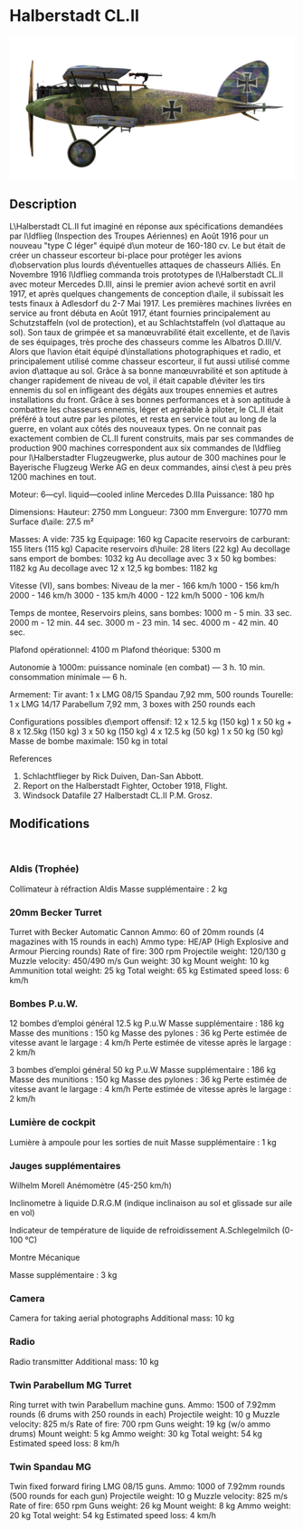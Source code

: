 # Halberstadt CL.II

![halberstadtcl2](../images/halberstadtcl2.png)

## Description

L\Halberstadt CL.II fut imaginé en réponse aux spécifications demandées par l\Idflieg (Inspection des Troupes Aériennes) en Août 1916 pour un nouveau "type C léger" équipé d\un moteur de 160-180 cv.
Le but était de créer un chasseur escorteur bi-place pour protéger les avions d\observation plus lourds d\éventuelles attaques de chasseurs Alliés. En Novembre 1916 l\Idflieg commanda trois prototypes de l\Halberstadt CL.II avec moteur Mercedes D.III, ainsi le premier avion achevé sortit en avril 1917, et après quelques changements de conception d\aile, il subissait les tests finaux à Adlesdorf du 2-7 Mai 1917.
Les premières machines livrées en service au front débuta en Août 1917, étant fournies principalement au Schutzstaffeln (vol de protection), et au Schlachtstaffeln (vol d\attaque au sol). Son taux de grimpée et sa manœuvrabilité était excellente, et de l\avis de ses équipages, très proche des chasseurs comme les Albatros D.III/V. Alors que l\avion était équipé d\installations photographiques et radio, et principalement utilisé comme chasseur escorteur, il fut aussi utilisé comme avion d\attaque au sol. Grâce à sa bonne manœuvrabilité et son aptitude à changer rapidement de niveau de vol, il était capable d\éviter les tirs ennemis du sol en infligeant des dégâts aux troupes ennemies et autres installations du front. 
Grâce à ses bonnes performances et à son aptitude à combattre les chasseurs ennemis, léger et agréable à piloter, le CL.II était préféré à tout autre par les pilotes, et resta en service tout au long de la guerre, en volant aux côtés des nouveaux types.
On ne connait pas exactement combien de CL.II furent construits, mais par ses commandes de production 900 machines correspondent aux six commandes de l\Idflieg pour l\Halberstadter Flugzeugwerke, plus autour de 300 machines pour le Bayerische Flugzeug Werke AG en deux commandes, ainsi c\est à peu près 1200 machines en tout.


Moteur: 6—cyl. liquid—cooled inline Mercedes D.IIIa
Puissance: 180 hp

Dimensions:
Hauteur: 2750 mm
Longueur: 7300 mm
Envergure: 10770 mm
Surface d\aile: 27.5 m²

Masses:
A vide: 735 kg
Equipage: 160 kg
Capacite reservoirs de carburant: 155 liters (115 kg)
Capacite reservoirs d\huile: 28 liters (22 kg)
Au decollage sans emport de bombes: 1032 kg
Au decollage avec 3 x 50 kg bombes: 1182 kg
Au decollage avec 12 x 12,5 kg bombes: 1182 kg

Vitesse (VI), sans bombes:
Niveau de la mer - 166 km/h
1000 - 156 km/h
2000 - 146 km/h
3000 - 135 km/h
4000 - 122 km/h
5000 - 106 km/h

Temps de montee, Reservoirs pleins, sans bombes:
1000 m -  5 min. 33 sec.
2000 m - 12 min. 44 sec.
3000 m - 23 min. 14 sec.
4000 m - 42 min. 40 sec.

Plafond opérationnel: 4100 m
Plafond théorique: 5300 m

Autonomie à 1000m:
puissance nominale (en combat) — 3 h. 10 min.
consommation minimale — 6 h.

Armement:
Tir avant: 1 x LMG 08/15 Spandau 7,92 mm, 500 rounds
Tourelle: 1 x LMG 14/17 Parabellum 7,92 mm, 3 boxes with 250 rounds each

Configurations possibles d\emport offensif:
12 x 12.5 kg (150 kg)
1 x 50 kg + 8 x 12.5kg (150 kg)
3 x 50 kg (150 kg)
4 x 12.5 kg (50 kg)
1 x 50 kg (50 kg)
Masse de bombe maximale: 150 kg in total

References
1) Schlachtflieger by Rick Duiven, Dan-San Abbott.
2) Report on the Halberstadt Fighter, October 1918, Flight.
3) Windsock Datafile 27 Halberstadt CL.II P.M. Grosz.

## Modifications
﻿

### Aldis (Trophée)

Collimateur à réfraction Aldis
Masse supplémentaire : 2 kg
﻿

### 20mm Becker Turret

Turret with Becker Automatic Cannon
Ammo: 60 of 20mm rounds (4 magazines with 15 rounds in each)
Ammo type: HE/AP (High Explosive and Armour Piercing rounds)
Rate of fire: 300 rpm
Projectile weight: 120/130 g
Muzzle velocity: 450/490 m/s
Gun weight: 30 kg
Mount weight: 10 kg
Ammunition total weight: 25 kg
Total weight: 65 kg
Estimated speed loss: 6 km/h﻿

### Bombes P.u.W.

12 bombes d’emploi général 12.5 kg P.u.W
Masse supplémentaire : 186 kg
Masse des munitions : 150 kg
Masse des pylones : 36 kg
Perte estimée de vitesse avant le largage : 4 km/h
Perte estimée de vitesse après le largage : 2 km/h

3 bombes d’emploi général 50 kg P.u.W
Masse supplémentaire : 186 kg
Masse des munitions : 150 kg
Masse des pylones : 36 kg
Perte estimée de vitesse avant le largage : 4 km/h
Perte estimée de vitesse après le largage : 2 km/h﻿

### Lumière de cockpit

Lumière à ampoule pour les sorties de nuit
Masse supplémentaire : 1 kg
﻿

### Jauges supplémentaires

Wilhelm Morell Anémomètre (45-250 km/h)

Inclinometre à liquide D.R.G.M (indique inclinaison au sol et glissade sur aile en vol)

Indicateur de température de liquide de refroidissement A.Schlegelmilch (0-100 °C)

Montre Mécanique

Masse supplémentaire : 3 kg﻿

### Camera

Camera for taking aerial photographs
Additional mass: 10 kg
﻿

### Radio

Radio transmitter
Additional mass: 10 kg﻿

### Twin Parabellum MG Turret

Ring turret with twin Parabellum machine guns.
Ammo: 1500 of 7.92mm rounds (6 drums with 250 rounds in each)
Projectile weight: 10 g
Muzzle velocity: 825 m/s
Rate of fire: 700 rpm
Guns weight: 19 kg (w/o ammo drums)
Mount weight: 5 kg
Ammo weight: 30 kg
Total weight: 54 kg
Estimated speed loss: 8 km/h﻿

### Twin Spandau MG

Twin fixed forward firing LMG 08/15 guns.
Ammo: 1000 of 7.92mm rounds (500 rounds for each gun)
Projectile weight: 10 g
Muzzle velocity: 825 m/s
Rate of fire: 650 rpm
Guns weight: 26 kg
Mount weight: 8 kg
Ammo weight: 20 kg
Total weight: 54 kg
Estimated speed loss: 4 km/h
